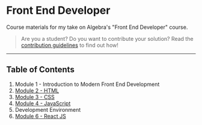 # Front End Developer

Course materials for my take on Algebra's "Front End Developer" course.

> Are you a student? Do you want to contribute your solution? Read the [contribution guidelines](GUIDELINES.md) to find out how!

---

## Table of Contents

1. Module 1 - Introduction to Modern Front End Development
2. [Module 2 - HTML](module-2-html/)
3. [Module 3 - CSS](module-3-css/)
4. [Module 4 - JavaScript](module-4-js/)
5. Development Environment
6. [Module 6 - React JS](module-6-react/)
